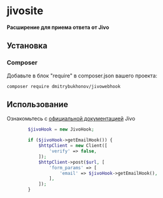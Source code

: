 # jivosite
**Расширение для приема ответа от Jivo**

## Установка
### Composer
Добавьте в блок "require" в composer.json вашего проекта:
```
composer require dmitrybukhonov/jivowebhook
```

## Использование
Ознакомьтесь с [официальной документацией](https://www.jivosite.ru/support/knowledge-base/article/jivosite-api#webhooks) Jivo  
```php
        $jivoHook = new JivoHook;

        if ($jivoHook->getEmailHook()) {
            $httpClient = new Client([
                'verify' => false,
            ]);
            $httpClient->post($url, [
                'form_params' => [
                    'email' => $jivoHook->getEmailHook(),
                ],
            ]);
        }
```